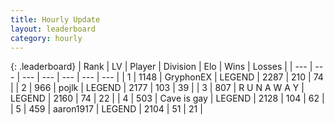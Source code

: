 ```yaml
---
title: Hourly Update
layout: leaderboard
category: hourly
---
```


{: .leaderboard}
| Rank | LV | Player | Division | Elo | Wins | Losses |
| --- | --- | --- | --- | --- | --- | --- |
| <span data-change="0">1</span> | 1148 | <span title="ID: 315148">GryphonEX</span> | LEGEND | <span data-change="0">2287</span> | <span data-change="0">210</span> | <span data-change="0">74</span> |
| <span data-change="0">2</span> | 966 | <span title="ID: 4783">pojlk</span> | LEGEND | <span data-change="0">2177</span> | <span data-change="0">103</span> | <span data-change="0">39</span> |
| <span data-change="0">3</span> | 807 | <span title="ID: 66144">R U N A W A Y</span> | LEGEND | <span data-change="0">2160</span> | <span data-change="0">74</span> | <span data-change="0">22</span> |
| <span data-change="0">4</span> | 503 | <span title="ID: 382502">Cave is gay</span> | LEGEND | <span data-change="0">2128</span> | <span data-change="0">104</span> | <span data-change="0">62</span> |
| <span data-change="0">5</span> | 459 | <span title="ID: 466583">aaron1917</span> | LEGEND | <span data-change="0">2104</span> | <span data-change="0">51</span> | <span data-change="0">21</span> |